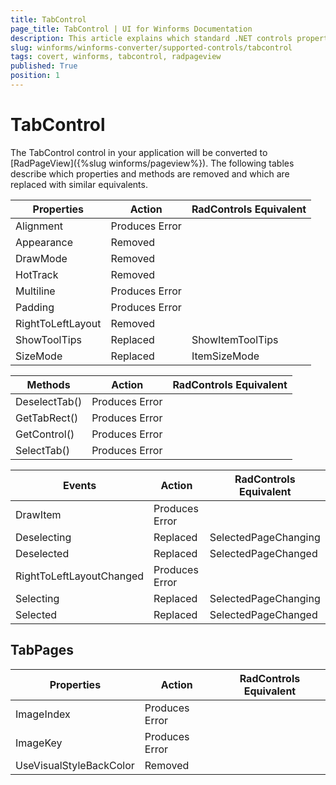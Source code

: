 ```yaml
---
title: TabControl
page_title: TabControl | UI for Winforms Documentation
description: This article explains which standard .NET controls properties are removed and which are replaced with similar equivalents. 
slug: winforms/winforms-converter/supported-controls/tabcontrol
tags: covert, winforms, tabcontrol, radpageview
published: True
position: 1
---
```


# TabControl

The TabControl control in your application will be converted to [RadPageView]({%slug winforms/pageview%}). The following tables describe which properties and methods are removed and which are replaced with similar equivalents.

|Properties|Action|RadControls Equivalent|
|---|---|---|
|Alignment|Produces Error||
|Appearance|Removed||
|DrawMode|Removed||
|HotTrack|Removed||
|Multiline|Produces Error||
|Padding|Produces Error||
|RightToLeftLayout|Removed||
|ShowToolTips|Replaced|ShowItemToolTips|
|SizeMode|Replaced|ItemSizeMode|

|Methods|Action|RadControls Equivalent|
|---|---|---|
|DeselectTab()|Produces Error||
|GetTabRect()|Produces Error||
|GetControl()|Produces Error||
|SelectTab()|Produces Error||

|Events|Action|RadControls Equivalent|
|---|---|---|
|DrawItem|Produces Error||
|Deselecting|Replaced|SelectedPageChanging|
|Deselected|Replaced|SelectedPageChanged|
|RightToLeftLayoutChanged|Produces Error||
|Selecting|Replaced|SelectedPageChanging|
|Selected|Replaced|SelectedPageChanged|

## TabPages
|Properties|Action|RadControls Equivalent|
|---|---|---|
|ImageIndex|Produces Error||
|ImageKey|Produces Error||
|UseVisualStyleBackColor|Removed||